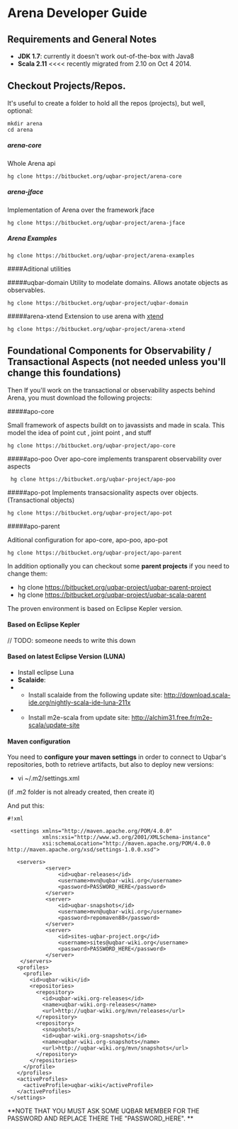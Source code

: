 # Arena Developer Guide #

## Requirements and General Notes ##

* **JDK 1.7**: currently it doesn't work out-of-the-box with Java8
* **Scala 2.11**  <<<< recently migrated from 2.10 on Oct 4 2014.

## Checkout Projects/Repos.

It's useful to create a folder to hold all the repos (projects), but well, optional:

```
mkdir arena
cd arena
```

##### arena-core
Whole Arena api
```
hg clone https://bitbucket.org/uqbar-project/arena-core
```

##### arena-jface
Implementation of Arena over the framework jface
```
hg clone https://bitbucket.org/uqbar-project/arena-jface
```

##### Arena Examples
```
hg clone https://bitbucket.org/uqbar-project/arena-examples
```

####Aditional utilities

#####uqbar-domain
Utility to modelate domains. Allows anotate objects as observables. 
``` 
hg clone https://bitbucket.org/uqbar-project/uqbar-domain
```

#####arena-xtend
Extension to use arena with [xtend](http://www.eclipse.org/xtend/)
```
hg clone https://bitbucket.org/uqbar-project/arena-xtend
```

## Foundational Components for Observability / Transactional Aspects (not needed unless you'll change this foundations)


Then If you'll work on the transactional or observability aspects behind Arena, you must download the following projects:

#####apo-core

Small framework of aspects buildt on to javassists and made in scala.
This model the idea of point cut , joint point , and stuff

```
hg clone https://bitbucket.org/uqbar-project/apo-core
```

#####apo-poo
Over apo-core implements transparent observability over aspects

```
 hg clone https://bitbucket.org/uqbar-project/apo-poo
```
 
#####apo-pot
Implements transacsionality aspects over objects. (Transactional objects)

``` 
hg clone https://bitbucket.org/uqbar-project/apo-pot
```

#####apo-parent

Aditional configuration for apo-core, apo-poo, apo-pot
 
```
hg clone https://bitbucket.org/uqbar-project/apo-parent
``` 
In addition optionally you can checkout some **parent projects** if you need to change them:

* hg clone https://bitbucket.org/uqbar-project/uqbar-parent-project
* hg clone https://bitbucket.org/uqbar-project/uqbar-scala-parent

The proven environment is based on Eclipse Kepler version.

#### Based on Eclipse Kepler ####

// TODO: someone needs to write this down

#### Based on latest Eclipse Version (LUNA) #####

* Install eclipse Luna
* **Scalaide**:
* + Install scalaide from the following update site: http://download.scala-ide.org/nightly-scala-ide-luna-211x
* + Install m2e-scala from update site: http://alchim31.free.fr/m2e-scala/update-site

#### Maven configuration ####

You need to **configure your maven settings** in order to connect to Uqbar's repositories, both to retrieve artifacts, but also to deploy new versions:

* vi ~/.m2/settings.xml

(if .m2 folder is not already created, then create it)

And put this:

```
#!xml

 <settings xmlns="http://maven.apache.org/POM/4.0.0"  
           xmlns:xsi="http://www.w3.org/2001/XMLSchema-instance"
           xsi:schemaLocation="http://maven.apache.org/POM/4.0.0 http://maven.apache.org/xsd/settings-1.0.0.xsd">

   <servers>
            <server>
                <id>uqbar-releases</id>
                <username>mvn@uqbar-wiki.org</username>
                <password>PASSWORD_HERE</password>
            </server>
            <server>
                <id>uqbar-snapshots</id>
                <username>mvn@uqbar-wiki.org</username>
                <password>repomaven88</password>
            </server>
            <server>
                <id>sites-uqbar-project.org</id>
                <username>sites@uqbar-wiki.org</username>
                <password>PASSWORD_HERE</password>
            </server>
    </servers>
   <profiles>
     <profile>
       <id>uqbar-wiki</id>
       <repositories>
         <repository>
           <id>uqbar-wiki.org-releases</id>
           <name>uqbar-wiki.org-releases</name>
           <url>http://uqbar-wiki.org/mvn/releases</url>
         </repository>
         <repository>
           <snapshots/>
           <id>uqbar-wiki.org-snapshots</id>
           <name>uqbar-wiki.org-snapshots</name>
           <url>http://uqbar-wiki.org/mvn/snapshots</url>
         </repository>
       </repositories>
     </profile>
   </profiles>
   <activeProfiles>
     <activeProfile>uqbar-wiki</activeProfile>
   </activeProfiles>
 </settings>
```

**NOTE THAT YOU MUST ASK SOME UQBAR MEMBER FOR THE PASSWORD AND REPLACE THERE THE "PASSWORD_HERE".
**